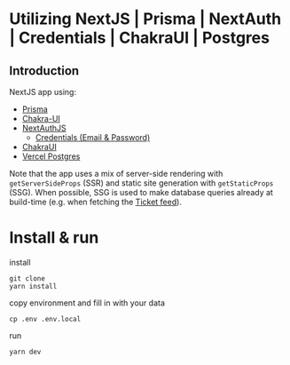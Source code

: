 # Utilizing NextJS | Prisma | NextAuth | Credentials | ChakraUI | Postgres

## Introduction

NextJS app using:

- [Prisma](https://www.prisma.io/)
- [Chakra-UI](https://chakra-ui.com/)
- [NextAuthJS](https://next-auth.js.org/)
  - [Credentials (Email & Password)](https://next-auth.js.org/providers/credentials)
- [ChakraUI](https://chakra-ui.com/)
- [Vercel Postgres](https://vercel.com/docs/storage/vercel-postgres)

Note that the app uses a mix of server-side rendering with `getServerSideProps` (SSR) and static site generation with `getStaticProps` (SSG). When possible, SSG is used to make database queries already at build-time (e.g. when fetching the [Ticket feed](./pages/index.tsx)).

# Install & run

install

```
git clone
yarn install
```

copy environment and fill in with your data

```
cp .env .env.local
```

run

```
yarn dev
```